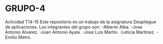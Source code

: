 # GRUPO-4
Actividad T14-15
Este repositorio es un trabajo de la asignatura Despliegue de aplicaciones.
Los integrantes del grupo son:
-Alberto Alba.
-Jose Antonio Alvarez.
-Juan Antonio Ayala.
-Jose Luis Martin.
-Leticia Martinez.
-Emilio Metro.
